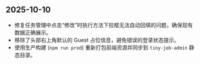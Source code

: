 ## 2025-10-10

- 修复任务管理中点击“修改”时执行方法下拉框无法自动回填的问题，确保现有数据正确展示。
- 移除了头部右上角默认的 Guest 占位信息，避免错误的登录状态提示。
- 使用生产构建 (`npm run prod`) 重新打包前端资源并同步到 `tiny-job-admin` 静态目录。
